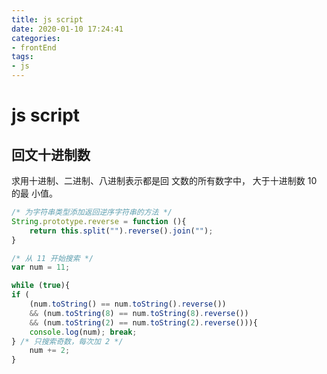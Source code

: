 ```yaml
---
title: js script
date: 2020-01-10 17:24:41
categories:
- frontEnd
tags:
- js
---
```

# js script
<!--more-->
## 回文十进制数
求用十进制、二进制、八进制表示都是回 文数的所有数字中， 大于十进制数 10 的最 小值。

```js
/* 为字符串类型添加返回逆序字符串的方法 */ 
String.prototype.reverse = function (){ 
    return this.split("").reverse().join(""); 
}

/* 从 11 开始搜索 */ 
var num = 11; 

while (true){
if (
    (num.toString() == num.toString().reverse()) 
    && (num.toString(8) == num.toString(8).reverse()) 
    && (num.toString(2) == num.toString(2).reverse())){ 
    console.log(num); break; 
} /* 只搜索奇数，每次加 2 */ 
    num += 2;
}
```



